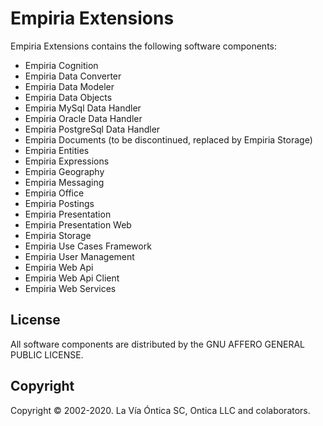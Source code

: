 ﻿# Empiria Extensions

Empiria Extensions contains the following software components:

-  Empiria Cognition
-  Empiria Data Converter
-  Empiria Data Modeler
-  Empiria Data Objects
-  Empiria MySql Data Handler
-  Empiria Oracle Data Handler
-  Empiria PostgreSql Data Handler
-  Empiria Documents (to be discontinued, replaced by Empiria Storage)
-  Empiria Entities
-  Empiria Expressions
-  Empiria Geography
-  Empiria Messaging
-  Empiria Office
-  Empiria Postings
-  Empiria Presentation
-  Empiria Presentation Web
-  Empiria Storage
-  Empiria Use Cases Framework
-  Empiria User Management
-  Empiria Web Api
-  Empiria Web Api Client
-  Empiria Web Services

## License

All software components are distributed by the GNU AFFERO GENERAL PUBLIC LICENSE.

## Copyright

Copyright © 2002-2020. La Vía Óntica SC, Ontica LLC and colaborators.
